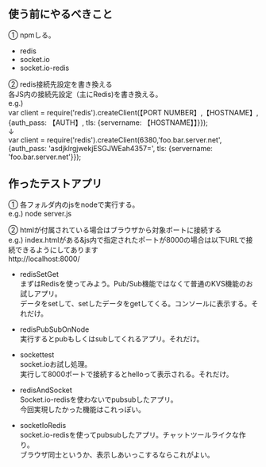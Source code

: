 ## 使う前にやるべきこと

① npmしる。   
- redis   
- socket.io   
- socket.io-redis   

② redis接続先設定を書き換える      
各JS内の接続先設定（主にRedis)を書き換える。   
e.g.)   
var client = require('redis').createClient(【PORT NUMBER】,【HOSTNAME】,{auth_pass: 【AUTH】, tls: {servername: 【HOSTNAME】】}});   
↓   
var client = require('redis').createClient(6380,'foo.bar.server.net', {auth_pass: 'asdjklrgjwekjESGJWEah4357=', tls: {servername: 'foo.bar.server.net'}});   
   
   
## 作ったテストアプリ
① 各フォルダ内のjsをnodeで実行する。   
e.g.) node server.js   

② htmlが付属されている場合はブラウザから対象ポートに接続する   
e.g.) index.htmlがある&js内で指定されたポートが8000の場合は以下URLで接続できるようにしてあります   
http://localhost:8000/   
   
- redisSetGet   
まずはRedisを使ってみよう。Pub/Sub機能ではなくて普通のKVS機能のお試しアプリ。   
データをsetして、setしたデータをgetしてくる。コンソールに表示する。それだけ。   
   
- redisPubSubOnNode   
実行するとpubもしくはsubしてくれるアプリ。それだけ。   
   
- sockettest   
socket.ioお試し処理。   
実行して8000ポートで接続するとhelloって表示される。それだけ。   
   
- redisAndSocket   
Socket.io-redisを使わないでpubsubしたアプリ。   
今回実現したかった機能はこれっぽい。   
   
- socketIoRedis   
socket.io-redisを使ってpubsubしたアプリ。チャットツールライクな作り。   
ブラウザ同士というか、表示しあいっこするならこれがよい。   
